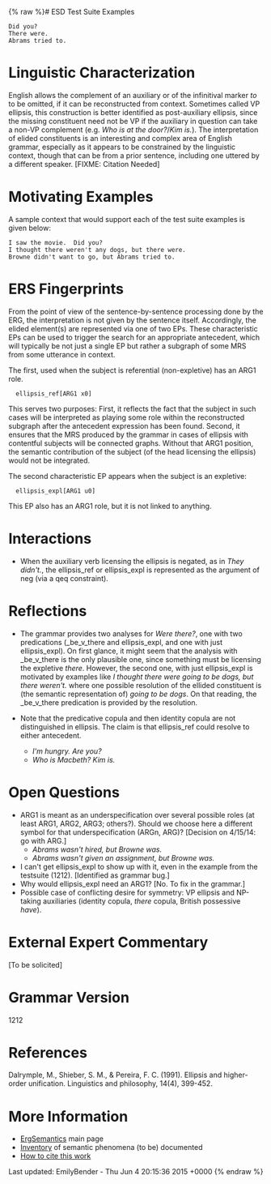 {% raw %}# ESD Test Suite Examples

    Did you?
    There were.
    Abrams tried to.

# Linguistic Characterization

English allows the complement of an auxiliary or of the infinitival
marker *to* to be omitted, if it can be reconstructed from context.
Sometimes called VP ellipsis, this construction is better identified as
post-auxiliary ellipsis, since the missing constituent need not be VP if
the auxiliary in question can take a non-VP complement (e.g. *Who is at
the door?*/*Kim is.*). The interpretation of elided constituents is an
interesting and complex area of English grammar, especially as it
appears to be constrained by the linguistic context, though that can be
from a prior sentence, including one uttered by a different speaker.
\[FIXME: Citation Needed\]

# Motivating Examples

A sample context that would support each of the test suite examples is
given below:

    I saw the movie.  Did you?
    I thought there weren't any dogs, but there were.
    Browne didn't want to go, but Abrams tried to.

# ERS Fingerprints

From the point of view of the sentence-by-sentence processing done by
the ERG, the interpretation is not given by the sentence itself.
Accordingly, the elided element(s) are represented via one of two EPs.
These characteristic EPs can be used to trigger the search for an
appropriate antecedent, which will typically be not just a single EP but
rather a subgraph of some MRS from some utterance in context.

The first, used when the subject is referential (non-expletive) has an
ARG1 role.

      ellipsis_ref[ARG1 x0]

This serves two purposes: First, it reflects the fact that the subject
in such cases will be interpreted as playing some role within the
reconstructed subgraph after the antecedent expression has been found.
Second, it ensures that the MRS produced by the grammar in cases of
ellipsis with contentful subjects will be connected graphs. Without that
ARG1 position, the semantic contribution of the subject (of the head
licensing the ellipsis) would not be integrated.

The second characteristic EP appears when the subject is an expletive:

      ellipsis_expl[ARG1 u0]

This EP also has an ARG1 role, but it is not linked to anything.

# Interactions

- When the auxiliary verb licensing the ellipsis is negated, as in
*They didn't.*, the ellipsis\_ref or ellipsis\_expl is represented
as the argument of neg (via a qeq constraint).

# Reflections

- The grammar provides two analyses for *Were there?*, one with two
predications (\_be\_v\_there and ellipsis\_expl, and one with just
ellipsis\_expl). On first glance, it might seem that the analysis
with \_be\_v\_there is the only plausible one, since something must
be licensing the expletive *there*. However, the second one, with
just ellipsis\_expl is motivated by examples like *I thought there
were going to be dogs, but there weren't.* where one possible
resolution of the ellided constituent is (the semantic
representation of) *going to be dogs*. On that reading, the
\_be\_v\_there predication is provided by the resolution.
- Note that the predicative copula and then identity copula are not
distinguished in ellipsis. The claim is that ellipsis\_ref could
resolve to either antecedent.
  
  - *I'm hungry. Are you?*
  - *Who is Macbeth? Kim is.*

# Open Questions

- ARG1 is meant as an underspecification over several possible roles
(at least ARG1, ARG2, ARG3; others?). Should we choose here a
different symbol for that underspecification (ARGn, ARG)? \[Decision
on 4/15/14: go with ARG.\]
  - *Abrams wasn't hired, but Browne was.*
  - *Abrams wasn't given an assignment, but Browne was.*
- I can't get ellipsis\_expl to show up with it, even in the example
from the testsuite (1212). \[Identified as grammar bug.\]
- Why would ellipsis\_expl need an ARG1? \[No. To fix in the
grammar.\]
- Possible case of conflicting desire for symmetry: VP ellipsis and
NP-taking auxiliaries (identity copula, *there* copula, British
possessive *have*).

# External Expert Commentary

\[To be solicited\]

# Grammar Version

1212

# References

Dalrymple, M., Shieber, S. M., & Pereira, F. C. (1991). Ellipsis and
higher-order unification. Linguistics and philosophy, 14(4), 399-452.

# More Information

- [ErgSemantics](../ErgSemantics) main page
- [Inventory](../ErgSemantics_Inventory) of semantic phenomena (to be)
documented
- [How to cite this work](../ErgSemantics_HowToCite)

Last updated: EmilyBender - Thu Jun 4 20:15:36 2015 +0000
{% endraw %}